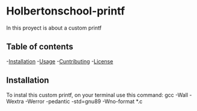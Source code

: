 # Holbertonschool-printf

In this proyect is about a custom printf

## Table of contents

-[Installation](#installation)
-[Usage](#usage)
-[Cuntributing](#contributing)
-[License](#license)

## Installation

To instal this custom printf, on your terminal use this command: gcc -Wall -Wextra -Werror -pedantic -std=gnu89 -Wno-format *.c
